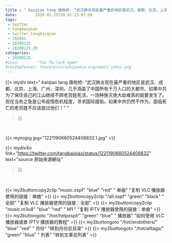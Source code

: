 ```yaml
---
title : " baiqiao tang 唐柏桥: “武汉肺炎现在最严重的地区是武汉、成都、北京、上海、广州、深圳，几乎涵盖了中国所有千万人口的大都市。如果中共为了保住自己的江山继续不顾老百姓死活，一场种族灭绝大劫难真的就要发生了。现在当务之急是公布疫情危机程度，寻求国际援助。如果中共仍然不作为，面临死亡的老百姓不应该放过他们！”  "
date:        2020-01-25T20:41:23-07:00
tags:
 - twitter
 - tangbaiqiao
 - twitter_tangbaiqiao
 - 202001
 - 20200125
 - 20200125_20
categories:
 - 20200125
#icon:        "fas fa-lock-open"
#resImgTeaser: teaserpics/wikipedia.org/emacs-jokes.png
---
```


{{< mydiv text=" baiqiao tang 唐柏桥: “武汉肺炎现在最严重的地区是武汉、成都、北京、上海、广州、深圳，几乎涵盖了中国所有千万人口的大都市。如果中共为了保住自己的江山继续不顾老百姓死活，一场种族灭绝大劫难真的就要发生了。现在当务之急是公布疫情危机程度，寻求国际援助。如果中共仍然不作为，面临死亡的老百姓不应该放过他们！”  "
>}}
<br>


 {{< mynojpg jpg="1221190660524408832.1.jpg" >}}<br> 



{{< mydiv4o link="https://twitter.com/tangbaiqiao/status/1221190660524408832"
text="source 原始來源網址"
>}}


<br>




{{< my2buttoncopy2clip "music.xspf"        "blue"   "red"    " 单曲"  "复制 VLC 播放器使用的链接：单曲" >}} {{< my2buttoncopy2clip "/all.xspf"         "green"  "black"  " 全部"  "复制 VLC 播放器使用的链接：全部" >}} {{< my2buttoncopy2clip "music.m3u8"        "blue"   "red"    " M1 "    "复制 IPTV 播放器使用的链接：单曲" >}} {{< my2buttongoto      "/hot/helpxspf/"    "green"  "blue"   " 播放器" "如何使用 VLC 播放器或者 IPTV 播放器的教程" >}} {{< my2buttongoto      "/hot/endothers/"   "blue"   "red"    " 月份"   "转到月份总目录" >}} {{< my2buttongoto      "/hot/alltags/"     "green"  "blue"   " 列表"   "转到文章总列表" >}} 
